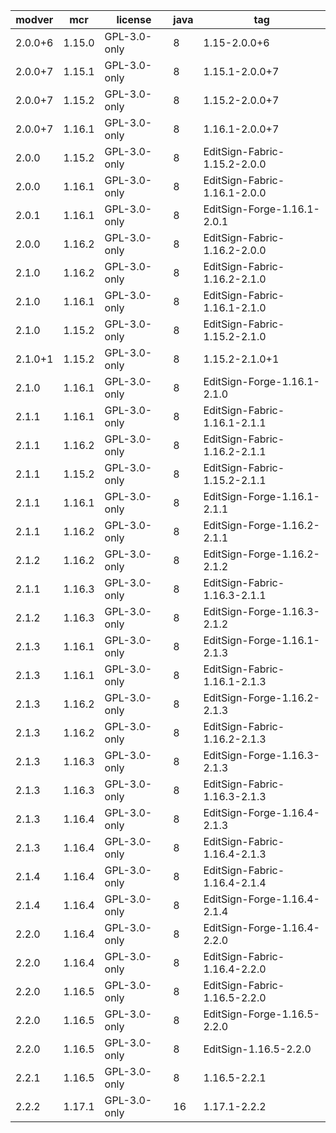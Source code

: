 ﻿<!-- -*- tab-width: 4 -*- -->

| modver    | mcr       | license       | java | tag                           |
|---------- |---------- |-------------- | -----|------------------------------ |
| 2.0.0+6   | 1.15.0    | GPL-3.0-only  |    8 | 1.15-2.0.0+6                  |
| 2.0.0+7   | 1.15.1    | GPL-3.0-only  |    8 | 1.15.1-2.0.0+7                |
| 2.0.0+7   | 1.15.2    | GPL-3.0-only  |    8 | 1.15.2-2.0.0+7                |
| 2.0.0+7   | 1.16.1    | GPL-3.0-only  |    8 | 1.16.1-2.0.0+7                |
| 2.0.0     | 1.15.2    | GPL-3.0-only  |    8 | EditSign-Fabric-1.15.2-2.0.0  |
| 2.0.0     | 1.16.1    | GPL-3.0-only  |    8 | EditSign-Fabric-1.16.1-2.0.0  |
| 2.0.1     | 1.16.1    | GPL-3.0-only  |    8 | EditSign-Forge-1.16.1-2.0.1   |
| 2.0.0     | 1.16.2    | GPL-3.0-only  |    8 | EditSign-Fabric-1.16.2-2.0.0  |
| 2.1.0     | 1.16.2    | GPL-3.0-only  |    8 | EditSign-Fabric-1.16.2-2.1.0  |
| 2.1.0     | 1.16.1    | GPL-3.0-only  |    8 | EditSign-Fabric-1.16.1-2.1.0  |
| 2.1.0     | 1.15.2    | GPL-3.0-only  |    8 | EditSign-Fabric-1.15.2-2.1.0  |
| 2.1.0+1   | 1.15.2    | GPL-3.0-only  |    8 | 1.15.2-2.1.0+1                |
| 2.1.0     | 1.16.1    | GPL-3.0-only  |    8 | EditSign-Forge-1.16.1-2.1.0   |
| 2.1.1     | 1.16.1    | GPL-3.0-only  |    8 | EditSign-Fabric-1.16.1-2.1.1  |
| 2.1.1     | 1.16.2    | GPL-3.0-only  |    8 | EditSign-Fabric-1.16.2-2.1.1  |
| 2.1.1     | 1.15.2    | GPL-3.0-only  |    8 | EditSign-Fabric-1.15.2-2.1.1  |
| 2.1.1     | 1.16.1    | GPL-3.0-only  |    8 | EditSign-Forge-1.16.1-2.1.1   |
| 2.1.1     | 1.16.2    | GPL-3.0-only  |    8 | EditSign-Forge-1.16.2-2.1.1   |
| 2.1.2     | 1.16.2    | GPL-3.0-only  |    8 | EditSign-Forge-1.16.2-2.1.2   |
| 2.1.1     | 1.16.3    | GPL-3.0-only  |    8 | EditSign-Fabric-1.16.3-2.1.1  |
| 2.1.2     | 1.16.3    | GPL-3.0-only  |    8 | EditSign-Forge-1.16.3-2.1.2   |
| 2.1.3     | 1.16.1    | GPL-3.0-only  |    8 | EditSign-Forge-1.16.1-2.1.3   |
| 2.1.3     | 1.16.1    | GPL-3.0-only  |    8 | EditSign-Fabric-1.16.1-2.1.3  |
| 2.1.3     | 1.16.2    | GPL-3.0-only  |    8 | EditSign-Forge-1.16.2-2.1.3   |
| 2.1.3     | 1.16.2    | GPL-3.0-only  |    8 | EditSign-Fabric-1.16.2-2.1.3  |
| 2.1.3     | 1.16.3    | GPL-3.0-only  |    8 | EditSign-Forge-1.16.3-2.1.3   |
| 2.1.3     | 1.16.3    | GPL-3.0-only  |    8 | EditSign-Fabric-1.16.3-2.1.3  |
| 2.1.3     | 1.16.4    | GPL-3.0-only  |    8 | EditSign-Forge-1.16.4-2.1.3   |
| 2.1.3     | 1.16.4    | GPL-3.0-only  |    8 | EditSign-Fabric-1.16.4-2.1.3  |
| 2.1.4     | 1.16.4    | GPL-3.0-only  |    8 | EditSign-Fabric-1.16.4-2.1.4  |
| 2.1.4     | 1.16.4    | GPL-3.0-only  |    8 | EditSign-Forge-1.16.4-2.1.4   |
| 2.2.0     | 1.16.4    | GPL-3.0-only  |    8 | EditSign-Forge-1.16.4-2.2.0   |
| 2.2.0     | 1.16.4    | GPL-3.0-only  |    8 | EditSign-Fabric-1.16.4-2.2.0  |
| 2.2.0     | 1.16.5    | GPL-3.0-only  |    8 | EditSign-Fabric-1.16.5-2.2.0  |
| 2.2.0     | 1.16.5    | GPL-3.0-only  |    8 | EditSign-Forge-1.16.5-2.2.0   |
| 2.2.0     | 1.16.5    | GPL-3.0-only  |    8 | EditSign-1.16.5-2.2.0         |
| 2.2.1     | 1.16.5    | GPL-3.0-only  |    8 | 1.16.5-2.2.1                  |
| 2.2.2     | 1.17.1    | GPL-3.0-only  |   16 | 1.17.1-2.2.2                  |

